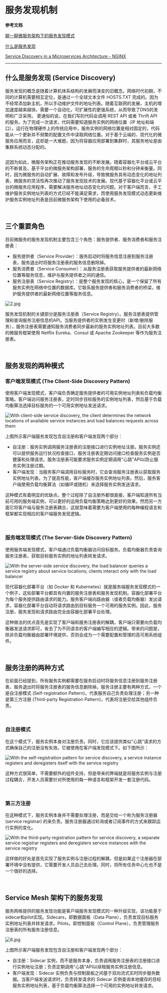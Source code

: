 # 服务发现机制

**参考文档**

[聊一聊微服务架构下的服务发现模式](http://www.dockone.io/article/9057)

[什么是服务发现](https://www.jianshu.com/p/4828f90674b3)

[Service Discovery in a Microservices Architecture - NGINX](https://www.nginx.com/blog/service-discovery-in-a-microservices-architecture/)

---

## 什么是服务发现 (Service Discovery)

服务发现的概念是随着计算机体系结构的发展而演变的旧概念。网络时代初期，不同的计算机需要相互定位，是通过一个全球文本文件 HOSTS.TXT 完成的。因为不经常添加新主机，所以手动维护文件的地址列表。随着互联网的发展，主机的增加速度越来越快，需要一个自动化，可扩展性的更强系统，从而导致了DNS的发明和广泛采用。  更通俗的说，在我们写的代码会调用 REST API 或者 Thrift API 的服务。为了完成一次请求，代码需要知道服务实例的网络位置（IP 地址和端口）。运行在物理硬件上的传统应用中，服务实例的网络位置是相对固定的，代码能从一个更新并不频繁的配置文件中读取网络位置。对于基于云端的、现代化的微服务应用而言，这却是一大难题，因为将容器应用部署到集群时，其服务地址是由集群系统动态分配的。

<img src="https://upload-images.jianshu.io/upload_images/5418798-22537c04c0298c5a.png?imageMogr2/auto-orient/strip|imageView2/2/w/1004/format/webp" title="" alt="" data-align="center">

这因为如此，微服务架构正在推动服务发现的不断发展。随着容器化平台或云平台的不断普及，基于平台的微服务架构部署，服务的生命周期以秒和分钟来衡量。同时，因为微服务的自动扩展、故障和发布升级，导致微服务具有动态变化的地址列表，微服务的灵活性再次推动了服务发现技术的发展。现代基于容器化平台或云平台的微服务应用程序，需要解决服务地址动态变化的问题。对于客户端而言，手工维护服务实例地址列表的方式已经不能满足需求，而使用服务发现模式动态更新维护服务实例地址列表是目前微服务架构下使用的必备技术。

&emsp;

## 三个重要角色

目前微服务的服务发现机制主要包含三个角色：服务提供者、服务消费者和服务注册表：

- 服务提供者（Service Provider）：服务启动时将服务信息注册到服务注册表，服务退出时将服务注册表的服务信息删除掉。
- 服务消费者（Service Consumer）：从服务注册表获取服务提供者的最新网络位置等服务信息，维护与服务提供者之间的通信。
- 服务注册表（Service Registry）：是整个服务发现的核心，是一个保留了所有服务实例在网络中位置的数据库。它联系服务提供者和服务消费者的桥梁，维护服务提供者的最新网络位置等服务信息。

<img src="http://dockone.io/uploads/article/20190705/3f1e05cbe468f40a6616a131b2827025.jpg" title="" alt="2.jpg" data-align="center">

服务发现机制的关键部分是服务注册表（Service Registry）。服务注册表提供管理和查询服务注册信息的API。当服务提供者的实例发生变更时（新增/删除服务），服务注册表需要通知服务消费者同步最新的服务实例地址列表。目前大多数的微服务框架使用 Netflix Eureka、Consul 或 Apache Zookeeper 等作为服务注册表。

&emsp;

## 服务发现的两种模式

### 客户端发现模式 (The Client‑Side Discovery Pattern)

使用客户端发现模式，客户端负责确定服务提供者的可用实例地址列表和负载均衡策略。客户端访问服务注册表，定时同步目标服务的实例地址列表，然后基于负载均衡算法选择目标服务的一个可用实例地址发送请求。

![With client-side service discovery, the client determines the network locations of available service instances and load balances requests across them](https://cdn.wp.nginx.com/wp-content/uploads/2016/04/Richardson-microservices-part4-2_client-side-pattern.png)

上图所示客户端服务发现包含自注册和客户端发现两个部分：  

- 自注册：服务实例调用服务注册表的注册接口进行实例地址注册。服务实例还可以提供服务运行状况检查接口，服务注册表定期访问接口检查服务实例是否健康和处理请求。服务注册表可能要求服务实例定期调用“心跳”API以防止服务实例注册过期。
- 客户端发现：当服务客户端调用目标服务时，它会查询服务注册表以获取服务实例地址列表。为了提高性能，客户端缓存服务实例地址列表。然后，服务客户端使用负载均衡算法（如循环或随机）来选择服务实例发送请求。

这种模式有着明显的优缺点。整个过程除了自注册外都很直接，客户端知道所有当前可用的服务端实例，可以更好的运用负载均衡策略达到更好的效果。然而另一方面它将客户端与服务注册表耦合，这就意味着需要为客户端使用的每种编程语言和框架都实现相应的客户端服务发现逻辑。

&emsp;

### 服务端发现模式 (The Server‑Side Discovery Pattern)

使用服务端发现模式，客户端通过负载均衡器访问目标服务。负载均衡器负责查询服务注册表，获取目标服务实例的地址列表转发请求。

![With the server-side service discovery, the load balancer queries a service registry about service locations; clients interact only with the load balancer](https://cdn.wp.nginx.com/wp-content/uploads/2016/04/Richardson-microservices-part4-3_server-side-pattern.png)

现代容器化部署平台（如 Docker 和 Kubernetes）就是服务端服务发现模式的一个例子，这些部署平台都具有内置的服务注册表和服务发现机制。容器化部署平台为每个服务提供路由请求的能力。服务客户端向路由器（或者负载均衡器）发出请求，容器化部署平台自动将请求路由到目标服务一个可用的服务实例。因此，服务注册，服务发现和请求路由完全由容器化部署平台处理。

这种做法的优点首先是实现了客户端和服务注册表的解耦，客户端只需要向负载均衡器发送请求即可，省去了为不同语言的客户端编写相应的逻辑。带来的问题是，除非负载均衡器由部署环境提供，否则会成为一个需要配置和管理的高可用系统组件。

&emsp;

## 服务注册的两种方式

在前面已经提到，所有服务实例都需要在服务启动时将服务信息注册到服务注册表，服务退出时将服务注册表的服务信息删除掉。服务注册主要有两种方式，一个是自注册模式 (Self-registration Pattern)，代表服务自己负责处理注册；另一种是第三方注册 (Third-party Registration Pattern)，代表将注册交给其他组件负责。

&emsp;

### 自注册模式

在这个模式下，服务实例本身对注册负责。同时，它应该提供类似“心跳”请求的方式确保自己的注册没有失效。它被使用在客户端发现模式下。如下图所示：

![With the self-registration pattern for service discovery, a service instance registers and deregisters itself with the service registry](https://cdn.wp.nginx.com/wp-content/uploads/2016/04/Richardson-microservices-part4-4_self-registration-pattern.png)

这种方式很简单，不需要额外的组件支持，但是带来的弊端就是将服务实例与注册过程耦合，开发人员需要针对所使用的每一种语言和框架开发一套注册代码。

&emsp;

### 第三方注册

在这种模式下，服务实例本身并不需要处理注册，而是交给一个称为服务注册器 (service registrar) 的来负责。服务注册器通过轮询或者订阅事件的方式来跟踪运行实例的变化。

![With the third-party registration pattern for service discovery, a separate service registrar registers and deregisters service instances with the service registry](https://cdn.wp.nginx.com/wp-content/uploads/2016/04/Richardson-microservices-part4-5_third-party-pattern.png)

这样做的好处是首先实现了服务实例与注册过程的解耦，但是如果这个注册器在部署环境中没有提供，它需要开发人员自己去处理。同时，将所有任务中心化也不是一个很好的选择。

&emsp;

## Service Mesh 架构下的服务发现

服务网格提供的服务发现功能是客户端服务发现模式的一种升级实现，该功能基于sidecar和pilot实现。Sidecars，即数据面板（Data Plane），负责发现目标服务实例地址列表并转发请求。Pilots，即控制面板（Control Plane），负责管理服务注册表的所有服务注册信息。

![6.jpg](http://dockone.io/uploads/article/20190705/9da2aefed332b2a7c991279e680c42e0.jpg)

上图所示客户端服务发现包含自注册和客户端发现两个部分：  

- 自注册：Sidecar 实例，而不是服务本身，负责调用服务注册表的注册接口进行实例地址注册；负责定期调用“心跳”API以续租服务实例注册信息。
- 客户端发现：Sidecar 实例负责与控制面板之间基于双向流式实时同步服务数据。当客户端发送请求时，负责转发请求的 Sidecar 实例查询本地缓存的目标服务实例地址列表，基于负载均衡算法选择一个可用的实例地址转发请求。
